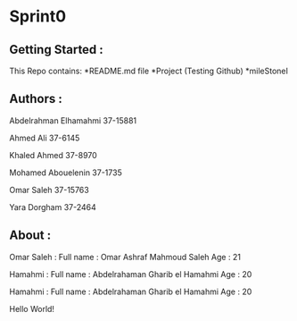 # Sprint0

## Getting Started :

This Repo contains: *README.md file *Project (Testing Github) *mileStoneI

## Authors :

Abdelrahman Elhamahmi 37-15881

Ahmed Ali 37-6145

Khaled Ahmed	37-8970

Mohamed Abouelenin 37-1735

Omar Saleh	37-15763

Yara Dorgham	37-2464

## About :

Omar Saleh : Full name : Omar Ashraf Mahmoud Saleh Age : 21


Hamahmi :
Full name : Abdelrahaman Gharib el Hamahmi 
Age : 20


Hamahmi : Full name : Abdelrahaman Gharib el Hamahmi Age : 20



Hello World!
